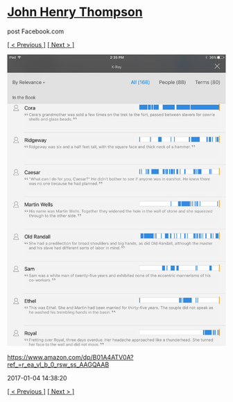 # [John Henry Thompson](../README.md)
post Facebook.com

[[ < Previous ]](2017-01-04-3.md) [[ Next > ]](2016-11-04-1.md)

[![](../media/2017-01-04/iOS-Photos-https-www-amazon-com-dp-B01A4ATV0A-ref_-r_ea_vl_b_0_r-1.jpg)](../README.md)

https://www.amazon.com/dp/B01A4ATV0A?ref_=r_ea_vl_b_0_rsw_ss_AAGQAAB

2017-01-04 14:38:20

[[ < Previous ]](2017-01-04-3.md) [[ Next > ]](2016-11-04-1.md)
